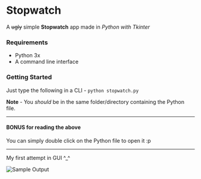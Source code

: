 # Stopwatch
A ~~ugly~~ simple **Stopwatch** app made in *Python with Tkinter*

### Requirements
* Python 3x
* A command line interface

### Getting Started
Just type the following in a CLI -
```python stopwatch.py```

**Note** - You *should* be in the same folder/directory containing the Python file.
___
#### BONUS for reading the above 
You can simply double click on the Python file to open it :p
___

My first attempt in GUI ^\_^

![Sample Output](https://github.com/2002nikhiltanwar/Stopwatch/blob/master/img.PNG?raw=true "Output in Windows 10")
